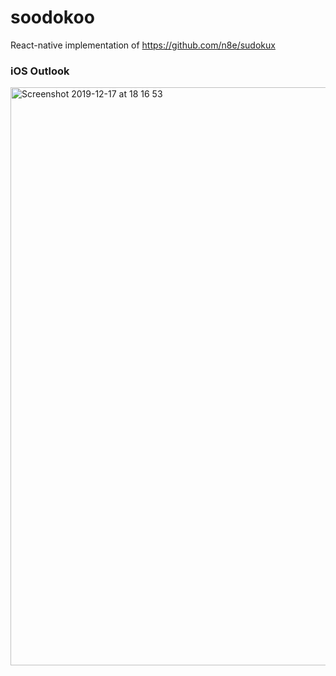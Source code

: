 # soodokoo
React-native implementation of https://github.com/n8e/sudokux

### iOS Outlook
<img width="925" alt="Screenshot 2019-12-17 at 18 16 53" src="https://user-images.githubusercontent.com/12892047/71008487-bf7ff100-20f9-11ea-8a05-d8df7d2b1d90.png">
